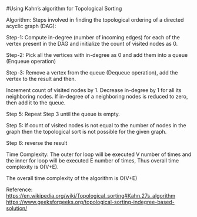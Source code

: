 #Using Kahn’s algorithm for Topological Sorting

Algorithm:
Steps involved in finding the topological ordering of a directed acyclic graph (DAG):

Step-1: Compute in-degree (number of incoming edges) for each of the vertex present in the DAG and initialize the count of visited nodes as 0.

Step-2: Pick all the vertices with in-degree as 0 and add them into a queue (Enqueue operation)

Step-3: Remove a vertex from the queue (Dequeue operation), add the vertex to the result and then.

Increment count of visited nodes by 1.
Decrease in-degree by 1 for all its neighboring nodes.
If in-degree of a neighboring nodes is reduced to zero, then add it to the queue.

Step 5: Repeat Step 3 until the queue is empty.

Step 5: If count of visited nodes is not equal to the number of nodes in the graph then the topological sort is not possible for the given graph.

Step 6: reverse the result

Time Complexity: The outer for loop will be executed V number of times and the inner for loop will be executed E number of times, Thus overall time complexity is O(V+E).

The overall time complexity of the algorithm is O(V+E)

Reference:
https://en.wikipedia.org/wiki/Topological_sorting#Kahn.27s_algorithm
https://www.geeksforgeeks.org/topological-sorting-indegree-based-solution/